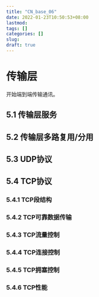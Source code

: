 ```yaml
---
title: "CN_base_06"
date: 2022-01-23T10:50:53+08:00
lastmod:
tags: []
categories: []
slug:
draft: true
---
```

# 传输层
开始端到端传输通讯。
## 5.1 传输层服务
## 5.2 传输层多路复用/分用
## 5.3 UDP协议
## 5.4 TCP协议
### 5.4.1 TCP段结构
### 5.4.2 TCP可靠数据传输
### 5.4.3 TCP流量控制
### 5.4.4 TCP连接控制
### 5.4.5 TCP拥塞控制
### 5.4.6 TCP性能
